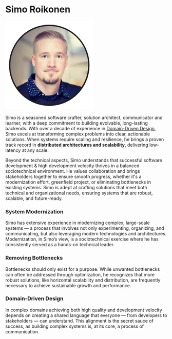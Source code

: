 # Simo Roikonen

![](pictures/8_me.png)

Simo is a seasoned software crafter, solution architect, communicator and learner, with a deep commitment to building 
evolvable, long-lasting backends. With over a decade of experience in [Domain-Driven Design](README.md#eric-evans), 
Simo excels at transforming complex problems into clear, actionable solutions. When systems require scaling and 
resilience, he brings a proven track record in **distributed architectures and scalability**, delivering low-latency at any 
scale.

Beyond the technical aspects, Simo understands that successful software development & high development velocity thrives 
in a balanced sociotechnical environment. He values collaboration and brings stakeholders together to ensure smooth 
progress, whether it's a modernization effort, greenfield project, or eliminating bottlenecks in existing systems. 
Simo is adept at crafting solutions that meet both technical and organizational needs, ensuring systems that are 
robust, scalable, and future-ready.

### System Modernization
Simo has extensive experience in modernizing complex, large-scale systems — a process that involves not only
experimenting, organizing, and communicating, but also leveraging modern technologies and architectures. Modernization,
in Simo’s view, is a sociotechnical exercise where he has consistently served as a hands-on technical leader.

### Removing Bottlenecks
Bottlenecks should only exist for a purpose. While unwanted bottlenecks can often be addressed through optimization,
he recognizes that more robust solutions, like horizontal scalability and distribution, are frequently necessary to
achieve sustainable growth and performance.

### Domain-Driven Design
In complex domains achieving both high quality and development velocity depends on creating a shared language that
everyone — from developers to stakeholders — can understand. This alignment is the secret sauce of success, as building
complex systems is, at its core, a process of communication.